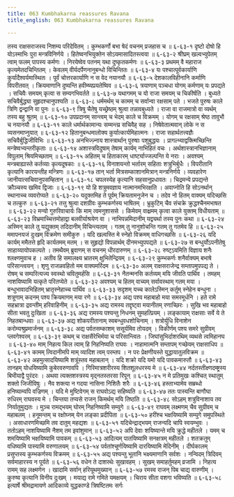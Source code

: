 ```yaml
---
title: 063 Kumbhakarna reassures Ravana
title_english: 063 Kumbhakarna reassures Ravana

---
```

<div class="audioEmbed"  caption="श्रीराम-हरिसीताराममूर्ति-घनपाठिभ्यां वचनम्" src="https://archive.org/download/Ramayana-recitation-Sriram-harisItArAmamUrti-Ghanapaati-v2/Kanda_6/Kanda_6_YK-063-Kumbhakarna_reassures_Ravana_0.mp3"></div>
तस्य राक्षसराजस्य निशम्य परिदेवितम् ।  
कुम्भकर्णो बभा षेदं वचनम् प्रजहास च ॥ ६-६३-१  
दृष्टो दोषो हि योऽस्माभिः पुरा मन्त्रविनिर्णये ।  
हितेष्वनभियुक्तेन सोऽयमासादितस्त्वया ॥ ६-६३-२  
श्रीघ्रम् खल्वभ्युपेतम् त्वाम् फलम् पापस्य कर्मणः ।  
निरयेष्वेव पतनम् यथा दुष्कृतकर्मणः ॥ ६-६३-३  
प्रथमम् वै महाराज कृत्यमेतदचिन्तितम् ।  
केवलम् वीर्यदर्पेणनानुबन्धो विचिन्तितः ॥ ६-६३-४  
यः पश्चात्पूर्वकार्याणि कुर्यादैश्वर्यमास्थितः ।  
पूर्वं चोत्तरकार्याणि न स वेद नयानयौ ॥ ६-६३-५  
देशकालविहीनानि कर्माणि विपरीतवत् ।  
क्रियमाणानि दुष्यन्ति हवीम्ष्यप्रयतेष्विव ॥ ६-६३-६  
त्रयाणाम् पञ्चधा योगम् कर्मणाम् यः प्रपद्यते ।  
सचिवैः समयम् कृत्वा स सम्यगभिवर्तते ॥ ६-६३-७  
यथागमम् च यो राजा समयम् च चिकीर्षति ।  
बुध्यते सचिवैर्बुद्ध्या सुहृदश्चानुपश्यति ॥ ६-६३-८  
धर्ममर्थम् च कामम् च सर्वान्वा रक्षसाम् पते ।  
भजते पुरुषः काले त्रिणि द्वन्द्वानि वा पुनः ॥ ६-६३-९  
त्रिषु चैतेषु यच्छ्रेष्ठम् श्रुत्वा तन्नावबुध्यते ।  
राजा वा राजमात्रो वा व्यर्थम् तस्य बहु श्रुतम् ॥ ६-६३-१०  
उपप्रदानम् सान्त्वम् च भेदम् काले च विक्रमम् ।  
योगम् च रक्षसाम् श्रेष्ठ तावुभौ च नयानयौ ॥ ६-६३-११  
काले धर्मार्थकामान्यः सम्मन्त्य्र सचिवैह् सह ।  
निषेवेतात्मवान् लोके न स व्यसनमाप्नुयात् ॥ ६-६३-१२  
हितानुबन्धमालोक्य कुर्यात्कार्यमिहात्मनः ।  
राजा सहार्थतत्त्वज्ञैः सचिवैर्बुद्धिजीविभिः ॥ ६-६३-१३  
अनभिज्ज़्नाय शास्त्रार्थान् पुरुषाः पशुबुद्धयः ।  
प्रागल्भ्याद्वक्त्मिच्छिन्ति मन्त्रेष्वभ्यन्तरीकृताः ॥ ६-६३-१४  
अशास्त्रविदुषाम् तेषाम् कार्यम् नाभिहितं वचः ।  
अर्थशास्त्रानभिज्ञानाम् विपुलाम् श्रियमिच्छताम् ॥ ६-६३-१५  
अहितम् च हिताकारम् धार्ष्ट्याज्जल्पन्ति ये नराः ।  
अवश्यम् मन्त्रबाह्यास्ते कर्तव्याः कृत्यदूषकाः ॥ ६-६३-१६  
विनाशयन्तो भर्तारम् सहिताः शत्रुभिर्बुधैः ।  
विपरीतानि कृत्यानि कारयन्तीह मन्त्रिणः ॥ ६-६३-१७  
तान् भर्ता मित्रसम्काशानमित्रान् मन्त्रनिर्णये ।  
व्यवहारेण जानीयात्सचिवानुपसम्हितान् ॥ ६-६३-१८  
चपलस्येह कृत्यानि सहसानुप्रधावतः ।  
चिद्रमन्ये प्रपद्यन्ते क्रौञ्चस्य खमिव द्विजाः ॥ ६-६३-१९  
यो हि शत्रुमवज्ञाय नात्मानमभिरक्षति ।  
अवाप्नोति हि सोऽनर्थान् स्थानाच्च व्यवरोप्यते ॥ ६-६३-२०  
यदुक्तमिह ते पूर्वम् क्रियतामनुजेन च ।  
तदेव नो हितम् वाक्यम् यदिच्छसि च तत्कुरु ॥ ६-६३-२१  
तत्तु श्रुत्वा दशग्रीवः कुम्भकर्णस्य भाषितम् ।  
भ्रुकुटिम् चैव संचक्रे क्रुद्धश्चैनमभाषत ॥ ६-६३-२२  
मन्यो गुरुरिवाचार्यः कि माम् त्वमनुशाससे ।  
किमेवम् वाक्ष्रमम् कृत्वा काले युक्तम् विधीयताम् ॥ ६-६३-२३  
विभ्रमाच्चित्तमोहाद्वा बलवीर्याश्रयेण वा ।  
नाभिपन्नमिदानीम् यद्व्यर्था तस्य पुनः कथा ॥ ६-६३-२४  
अस्मिन् काले तु यद्युक्तम् तदिदानीम् विचिन्त्यताम् ।  
गतम् तु नानुशोचन्ति गतम् तु गतमेव हि ॥ ६-६३-२५  
ममापनयजं दुःखम् विक्रमेण समीकुरु ।  
यदि खल्वस्ति मे स्नेहो विक्रमम् वाधिगच्छसि ॥ ६-६३-२६  
यदि कार्यम् ममैतत्ते हृदि कार्यतमम् मतम् ।  
स सुहृद्यो विपन्नार्थम् दीनमभ्युपपद्यते ॥ ६-६३-२७  
स बन्धुर्योऽपनीतेषु साहाय्यायोपकल्पते ।  
तमथैवम् ब्रुवाणम् स वचनम् धीरदारुणम् ॥ ६-६३-२८  
रुष्ट्ऽयमिति विज्ञाय शनैः श्लक्ष्णमुवाच ह ।  
अतीव हि समालक्ष्य भ्रातरम् क्षुभितेन्द्रियम् ॥ ६-६३-२९  
कुम्भकर्णः शनैर्वाक्यम् बभाषे परिसान्त्वयन् ।  
शृणु राजन्नवहितो मम वाक्यमरिंदम ॥ ६-६३-३०  
अलम् राक्षसराजेन्द्र सम्तापमुपपद्य ते ।  
रोषम् च सम्परित्यज्य स्वस्थो चवितुमर्हसि ॥ ६-६३-३१  
नैतन्मनसि कर्तव्यम् मयि जीवति पार्थिव ।  
तमहम् नाशयिष्यामि यत्कृते परितप्येते ॥ ६-६३-३२  
अवश्यम् च हितम् वाच्यम् सर्वावस्थाम् गतम् मया ।  
बन्धुभावादभिहितम् भ्रातृस्नेहाच्च पार्थिव ॥ ६-६३-३३  
सदृशम् यच्च कालेऽस्मिन् कर्तुम् स्नेहेन बन्धुना ।  
शत्रूणाम् कदनम् पश्य क्रियमाणम् मया रणे ॥ ६-६३-३४  
अद्य पश्य महाबाहो मया समरमूर्धनि ।  
हते रामे सहभ्रात्रा द्रवन्तीम् हरिवाहिनीम् ॥ ६-६३-३५  
अद्य रामस्य तद्दृष्ट्वा मयानीतम् रणाच्छिरः ।  
सुखि भव महाबाहो सीता भवतु दुःखिता ॥ ६-६३-३६  
अद्य रामस्य पश्यन्तु निधनम् सुमहत्प्रियम् ।  
लङ्कायाम् राक्षसाः सर्वे ये ते निहतबान्धवाः ॥ ६-६३-३७  
अद्य शोकपरीतानाम् स्वबन्धुवधशोचिनाम् ।  
शत्रोर्युधि विनाशेन करोम्यश्रुप्रमार्जनम् ॥ ६-६३-३८  
अद्य पर्वतसम्काशम् ससूर्यमिव तोयदम् ।  
विकीर्णम् पश्य समरे सुग्रीवम् प्लवगेश्वरम् ॥ ६-६३-३९  
कथम् च राक्षसैरेभिर्मया च परिसान्त्वितः ।  
जिघांसुभिर्दाशरथिम् व्यथसे त्वमिहानघ ॥ ६-६३-४०  
माम् निहत्य किल त्वाम् हि निहनिष्यति राघवः ।  
नाहामात्मनि सम्तापम् गच्छेयम् राक्षसाधिप ॥ ६-६३-४१  
कामम् त्विदानीमपि माम् व्यादिश त्वम् परम्तप ।  
न परः प्रेक्षणीयस्ते युद्धायातुलविक्रम ॥ ६-६३-४२  
अहमुत्सादयिष्यामि शत्रूंस्तव महाबलान् ।  
यदि शक्रो यदि यमो यदि पावकमारुतौ ॥ ६-६३-४३  
तानहम् योधयिष्यामि कुबेरवरुणावपि ।  
गिरिमात्रशरीरस्य शितशूलधरस्य मे ॥ ६-६३-४४  
नर्दतस्तीक्ष्णदम्ष्ट्रस्य बिभीयाद्वै पुरंदरः ।  
अथवा त्यक्तशस्त्रस्य मृद्नतस्तरसा रिपून् ॥ ६-६३-४५  
न मे प्रतिमुखः कश्चित् स्थातुम् शक्तो जिजीविषुः ।  
नैव शक्त्या न गदया नासिना निशितैः शरैः ॥ ६-६३-४६  
हस्ताभ्यामेव सम्रब्धो हनिष्याम्यपि वज्रिणम् ।  
यदि मे मुष्टिवेगम् स राघवोऽद्य सहिष्यति ॥ ६-६३-४७  
ततः पास्यन्ति बाणौघा रुधिरम् राघवस्य मे ।  
चिन्तया तप्यसे राजन् किमर्थम् मयि तिष्ठति ॥ ६-६३-४८  
सोऽहम् शत्रुविनाशाय तव निर्यातुमुद्यतः ।  
मुञ्च रामद्भयम् घोरम् निहनिष्यामि सम्युगे ॥ ६-६३-४९  
राघवम् लक्ष्मणम् चैव सुग्रीवम् च महाबलम् ।  
हनूमन्तम् च रक्षोघ्नम् येन लङ्का प्रदीपिता ॥ ६-६३-५०  
हरींश्च भक्षयिष्यामि सम्युगे समुपस्थिते ।  
असाधारणमिच्छमि तव दातुम् महद्यशः ॥ ६-६३-५१  
यदिचेन्द्राद्भयम् राजन्यदि चापि स्वयम्भुवः ।  
ततोऽहम् नाशयिष्यामि नैशम् तम इवांशुमान् ॥ ६-६३-५२  
अपि देवाः शयिष्यान्ते मयि क्रुद्धे महीतले ।  
यमम् च शमयिष्यामि भक्षयिष्यामि पावकम् ॥ ६-६३-५३  
आदित्यम् पातयिष्यामि सनक्षत्रम् महीतले ।  
शतक्रतुम् वधिष्यामि पास्यामि वरुणालयम् ॥ ६-६३-५४  
पर्वतांश्चूर्णयिष्यामि दारयिष्यामि मेदिनीम् ।  
दीर्घकालम् प्रसुप्तस्य कुम्भकर्णस्य विक्रमम् ॥ ६-६३-५५  
अद्य पश्यन्तु भूतानि भक्ष्यमाणानि सर्वशः ।  
नन्विदम् त्रिदिवम् सर्वमाहारस्य न पूर्यते ॥ ६-६३-५६  
वधेन ते दाशरथेः सुखावहम् ।  
सुखम् समाहर्तुमहम् व्रजामि ।  
निहत्य रामम् सह लक्ष्मणेन ।  
खादामि सर्वान् हरियूथमुख्यान् ॥ ६-६३-५७  
रमस्व राजन् पिब चाद्य वारुणीम् ।  
कुरुष्व कृत्यानि विनीय दुःखम् ।  
मयाद्य रामे गमिते यमक्षयम् ।  
चिराय सीता वशगा भविष्यति ॥ ६-६३-५८  
इत्यार्षे श्रीमद्रामायणे आदिकाव्ये युद्धकाण्डे त्रिषष्टितमः सर्गः